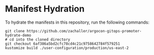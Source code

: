 # Manifest Hydration

To hydrate the manifests in this repository, run the following commands:

```shell
git clone https://github.com/zachaller/argocon-gitops-promoter-hydrate-demo
# cd into the cloned directory
git checkout 6af386a5bd2cfc78cd4c21c9758642784f579251
kustomize build ./user-configuration/production/us-east-2
```
